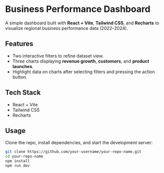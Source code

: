 # Business Performance Dashboard

A simple dashboard built with **React + Vite**, **Tailwind CSS**, and **Recharts** to visualize regional business performance data (2022–2024).

## Features
- Two interactive filters to refine dataset view.
- Three charts displaying **revenue growth**, **customers**, and **product launches**.
- Highlight data on charts after selecting filters and pressing the action button.

## Tech Stack
- React + Vite
- Tailwind CSS
- Recharts

## Usage
Clone the repo, install dependencies, and start the development server:

```bash
git clone https://github.com/your-username/your-repo-name.git
cd your-repo-name
npm install
npm run dev
